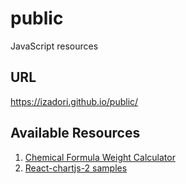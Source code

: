 # public

JavaScript resources

## URL

https://izadori.github.io/public/

## Available Resources

1. [ Chemical Formula Weight Calculator](./fwcalc/index.html)
2. [React-chartjs-2 samples](./react-chartjs2/index.html)
